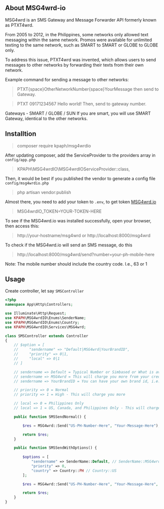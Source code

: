## About MSG4wrd-io
MSG4wrd is an SMS Gateway and Message Forwarder API formerly known as PTXT4wrd. 

From 2005 to 2012, in the Philippines, some networks only allowed text messaging within the same network. Promos were available for unlimited texting to the same network, such as SMART to SMART or GLOBE to GLOBE only. 

To address this issue, PTXT4wrd was invented, which allows users to send messages to other networks by forwarding their texts from their own network.

Example command for sending a message to other networks:

> PTXT{space}OtherNetworkNumber{space}YourMessage then send to Gateway.

> PTXT 09171234567 Hello world! Then, send to gateway number.

Gateways - SMART / GLOBE / SUN
If you are smart, you will use SMART Gateway, identical to the other networks.

## Installtion

> composer require kpaph/msg4wrdio

After updating composer, add the ServiceProvider to the providers array in `config/app.php`

> KPAPH\MSG4wrdIO\MSG4wrdIOServiceProvider::class,

Then, it would be best if you published the vendor to generate a config file `config/msg4wrdio.php`

> php artisan vendor:publish

Almost there, you need to add your token to `.env`, to get token [MSG4wrd.io](https://doorway.msg4wrd.io/)

> MSG4wrdIO_TOKEN=YOUR-TOKEN-HERE

To see if the MSG4wrd.io was installed successfully, open your browser, then access this:

> http://your-hostname/msg4wrd or http://localhost:8000/msg4wrd

To check if the MSG4wrd.io will send an SMS message, do this

> http://localhost:8000/msg4wrd/send?number=your-ph-mobile-here 

Note: The mobile number should include the country code. I.e., 63 or 1

## Usage

Create controller, let say `SMSController`

```php
<?php
namespace App\Http\Controllers;

use Illuminate\Http\Request;
use KPAPH\MSG4wrdIO\Enums\SenderName;
use KPAPH\MSG4wrdIO\Enums\Country;
use KPAPH\MSG4wrdIO\Services\MSG4wrd;

class SMSController extends Controller
{
    // $option = [
    //     "sendername" => "Default|MSG4wrd|YourBrandID", 
    //     "priority" => 0|1, 
    //     "local" => 0|1
    // ]

    // sendername => Default = Typical Number or Simbased or What is available
    // sendername => MSG4wrd = This will charge you more from your credits
    // sendername => YourBrandID = You can have your own brand id, i.e.: GOOGLESMS, YAHOOMSG

    // priority => 0 = Normal
    // priority => 1 = High - This will charge you more

    // local => 0 = Philippines Only
    // local => 1 = US, Canada, and Philippines Only - This will charge you more

    public function SMSSendNormal() {

        $res = MSG4wrd::Send("US-PH-Number-Here", "Your-Message-Here");

        return $res;
    }

    public function SMSSendWithOptions() {
        
        $options = [
            "sendername" => SenderName::Default, // SenderName::MSG4wrd
            "priority" => 0, 
            "country" => Country::PH // Country::US
        ];

        $res = MSG4wrd::Send("US-PH-Number-Here", "Your-Message-Here", $options);

        return $res;
    }
}
```